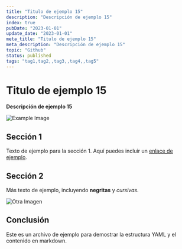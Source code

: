 ```yaml
---
title: "Titulo de ejemplo 15"
description: "Descripción de ejemplo 15"
index: true
pubDate: "2023-01-01"
update_date: "2023-01-01"
meta_title: "Titulo de ejemplo 15"
meta_description: "Descripción de ejemplo 15"
topic: "Github"
status: published
tags: "tag1,tag2,,tag3,,tag4,,tag5"
---
```


# Titulo de ejemplo 15

**Descripción de ejemplo 15**

![Example Image](https://via.placeholder.com/150)

## Sección 1

Texto de ejemplo para la sección 1. Aquí puedes incluir un [enlace de ejemplo](https://example.com).

## Sección 2

Más texto de ejemplo, incluyendo **negritas** y *cursivas*. 

![Otra Imagen](https://via.placeholder.com/200)

## Conclusión

Este es un archivo de ejemplo para demostrar la estructura YAML y el contenido en markdown.
